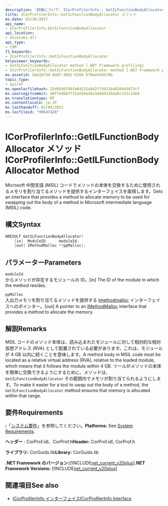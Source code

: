 ```yaml
---
description: '詳細について: ICorProfilerInfo:: GetILFunctionBodyAllocator メソッド'
title: ICorProfilerInfo::GetILFunctionBodyAllocator メソッド
ms.date: 03/30/2017
api_name:
- ICorProfilerInfo.GetILFunctionBodyAllocator
api_location:
- mscorwks.dll
api_type:
- COM
f1_keywords:
- ICorProfilerInfo::GetILFunctionBodyAllocator
helpviewer_keywords:
- GetILFunctionBodyAllocator method [.NET Framework profiling]
- ICorProfilerInfo::GetILFunctionBodyAllocator method [.NET Framework profiling]
ms.assetid: 5da1bf3d-dddf-4892-b266-578ee54d570b
topic_type:
- apiref
ms.openlocfilehash: 25d059d784fe64231d4d2ff3d23b4820443873cf
ms.sourcegitcommit: ddf7edb67715a5b9a45e3dd44536dabc153c1de0
ms.translationtype: MT
ms.contentlocale: ja-JP
ms.lasthandoff: 02/06/2021
ms.locfileid: "99647428"
---
```

# <a name="icorprofilerinfogetilfunctionbodyallocator-method"></a><span data-ttu-id="6a9fb-103">ICorProfilerInfo::GetILFunctionBodyAllocator メソッド</span><span class="sxs-lookup"><span data-stu-id="6a9fb-103">ICorProfilerInfo::GetILFunctionBodyAllocator Method</span></span>

<span data-ttu-id="6a9fb-104">Microsoft 中間言語 (MSIL) コードでメソッドの本体を交換するために使用されるメモリを割り当てるメソッドを提供するインターフェイスを取得します。</span><span class="sxs-lookup"><span data-stu-id="6a9fb-104">Gets an interface that provides a method to allocate memory to be used for swapping out the body of a method in Microsoft intermediate language (MSIL) code.</span></span>  
  
## <a name="syntax"></a><span data-ttu-id="6a9fb-105">構文</span><span class="sxs-lookup"><span data-stu-id="6a9fb-105">Syntax</span></span>  
  
```cpp  
HRESULT GetILFunctionBodyAllocator(  
    [in]  ModuleID      moduleId,  
    [out] IMethodMalloc **ppMalloc);  
```  
  
## <a name="parameters"></a><span data-ttu-id="6a9fb-106">パラメーター</span><span class="sxs-lookup"><span data-stu-id="6a9fb-106">Parameters</span></span>  

 `moduleId`  
 <span data-ttu-id="6a9fb-107">からメソッドが存在するモジュールの ID。</span><span class="sxs-lookup"><span data-stu-id="6a9fb-107">[in] The ID of the module in which the method resides.</span></span>  
  
 `ppMalloc`  
 <span data-ttu-id="6a9fb-108">入出力メモリを割り当てるメソッドを提供する [Imethodmalloc](imethodmalloc-interface.md) インターフェイスへのポインター。</span><span class="sxs-lookup"><span data-stu-id="6a9fb-108">[out] A pointer to an [IMethodMalloc](imethodmalloc-interface.md) interface that provides a method to allocate the memory.</span></span>  
  
## <a name="remarks"></a><span data-ttu-id="6a9fb-109">解説</span><span class="sxs-lookup"><span data-stu-id="6a9fb-109">Remarks</span></span>  

 <span data-ttu-id="6a9fb-110">MSIL コードのメソッド本体は、読み込まれたモジュールに対して相対的な相対仮想アドレス (RVA) として配置されている必要があります。これは、モジュールが 4 GB 以内に続くことを意味します。</span><span class="sxs-lookup"><span data-stu-id="6a9fb-110">A method body in MSIL code must be located as a relative virtual address (RVA), relative to the loaded module, which means that it follows the module within 4 GB.</span></span> <span data-ttu-id="6a9fb-111">ツールがメソッドの本体を簡単に交換できるようにするために、メソッドは、 `GetILFunctionBodyAllocator` その範囲内でメモリが割り当てられるようにします。</span><span class="sxs-lookup"><span data-stu-id="6a9fb-111">To make it easier for a tool to swap out the body of a method, the `GetILFunctionBodyAllocator` method ensures that memory is allocated within that range.</span></span>  
  
## <a name="requirements"></a><span data-ttu-id="6a9fb-112">要件</span><span class="sxs-lookup"><span data-stu-id="6a9fb-112">Requirements</span></span>  

 <span data-ttu-id="6a9fb-113">**:**「[システム要件](../../get-started/system-requirements.md)」を参照してください。</span><span class="sxs-lookup"><span data-stu-id="6a9fb-113">**Platforms:** See [System Requirements](../../get-started/system-requirements.md).</span></span>  
  
 <span data-ttu-id="6a9fb-114">**ヘッダー** : CorProf.idl、CorProf.h</span><span class="sxs-lookup"><span data-stu-id="6a9fb-114">**Header:** CorProf.idl, CorProf.h</span></span>  
  
 <span data-ttu-id="6a9fb-115">**ライブラリ:** CorGuids.lib</span><span class="sxs-lookup"><span data-stu-id="6a9fb-115">**Library:** CorGuids.lib</span></span>  
  
 <span data-ttu-id="6a9fb-116">**.NET Framework のバージョン:**[!INCLUDE[net_current_v20plus](../../../../includes/net-current-v20plus-md.md)]</span><span class="sxs-lookup"><span data-stu-id="6a9fb-116">**.NET Framework Versions:** [!INCLUDE[net_current_v20plus](../../../../includes/net-current-v20plus-md.md)]</span></span>  
  
## <a name="see-also"></a><span data-ttu-id="6a9fb-117">関連項目</span><span class="sxs-lookup"><span data-stu-id="6a9fb-117">See also</span></span>

- [<span data-ttu-id="6a9fb-118">ICorProfilerInfo インターフェイス</span><span class="sxs-lookup"><span data-stu-id="6a9fb-118">ICorProfilerInfo Interface</span></span>](icorprofilerinfo-interface.md)
